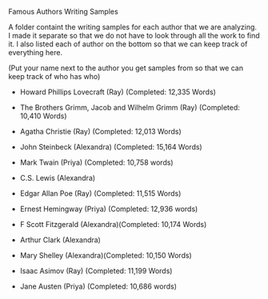 Famous Authors Writing Samples

A folder containt the writing samples for each author that we are analyzing. I made it separate so that we do not have to look through all the work to find it. I also listed each of author on the bottom so that we can keep track of everything here.


(Put your name next to the author you get samples from so that we can keep track of who has who)

  - Howard Phillips Lovecraft (Ray) (Completed: 12,335 Words)

  - The Brothers Grimm, Jacob and Wilhelm Grimm (Ray) (Completed: 10,410 Words)

  - Agatha Christie (Ray) (Completed: 12,013 Words)

  - John Steinbeck (Alexandra) (Completed: 15,164 Words)

  - Mark Twain (Priya) (Completed: 10,758 words)

  - C.S. Lewis (Alexandra)

  - Edgar Allan Poe (Ray) (Completed: 11,515 Words)

  - Ernest Hemingway (Priya) (Completed: 12,936 words)

  - F Scott Fitzgerald (Alexandra)(Completed: 10,174 Words)

  - Arthur Clark (Alexandra)

  - Mary Shelley (Alexandra)(Completed: 10,150 Words)

  - Isaac Asimov (Ray) (Completed: 11,199 Words)

  - Jane Austen (Priya) (Completed: 10,686 words)
